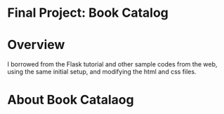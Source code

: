 # Final Project: Book Catalog

# Overview
I borrowed from the Flask tutorial and other sample codes from the web, using the same initial setup, and modifying the html and css files.

# About Book Catalaog
